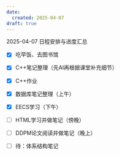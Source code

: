 ```yaml
---
date:
  created: 2025-04-07
draft: true
---
```


2025-04-07 日程安排与进度汇总
<!-- more -->

- [x] 吃早饭、去图书馆
- [x] C++笔记整理（先AI再根据课堂补充细节）
- [x] C++作业
- [x] 数据库笔记整理（上午）
- [x] EECS学习（下午）
- [ ] HTML学习并做笔记（傍晚）
- [ ] DDPM论文阅读并做笔记（晚上）
- [ ] 待：体系结构笔记

